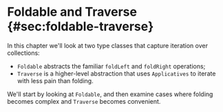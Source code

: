 # Foldable and Traverse {#sec:foldable-traverse}

In this chapter we'll look at two type classes
that capture iteration over collections:

  - `Foldable` abstracts the familiar
    `foldLeft` and `foldRight` operations;
  - `Traverse` is a higher-level abstraction
    that uses `Applicatives` to iterate
    with less pain than folding.

We'll start by looking at `Foldable`,
and then examine cases where folding becomes complex
and `Traverse` becomes convenient.
